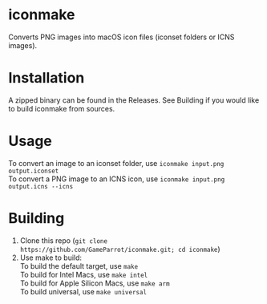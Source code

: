 # iconmake
Converts PNG images into macOS icon files (iconset folders or ICNS images).
# Installation
A zipped binary can be found in the Releases. See Building if you would like to build iconmake from sources.
# Usage
To convert an image to an iconset folder, use ```iconmake input.png output.iconset```  
To convert a PNG image to an ICNS icon, use ```iconmake input.png output.icns --icns```  
# Building
1. Clone this repo (```git clone https://github.com/GameParrot/iconmake.git; cd iconmake```)  
2. Use make to build:  
To build the default target, use ```make```  
To build for Intel Macs, use ```make intel```  
To build for Apple Silicon Macs, use ```make arm```  
To build universal, use ```make universal```  
